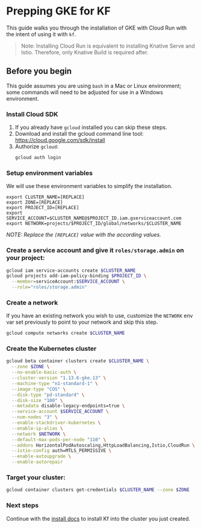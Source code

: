 # Prepping GKE for KF

This guide walks you through the installation of GKE with Cloud Run with the
intent of using it with `kf`.

> Note: Installing Cloud Run is equivalent to installing Knative Serve and
> Istio. Therefore, only Knative Build is required after.

## Before you begin

This guide assumes you are using `bash` in a Mac or Linux environment; some
commands will need to be adjusted for use in a Windows environment.

### Install Cloud SDK

1. If you already have `gcloud` installed you can skip these steps.
1. Download and install the gcloud command line tool:
   https://cloud.google.com/sdk/install
1. Authorize `gcloud`:
   ```sh
   gcloud auth login
   ```

### Setup environment variables

We will use these environment variables to simplify the installation.

```
export CLUSTER_NAME=[REPLACE]
export ZONE=[REPLACE]
export PROJECT_ID=[REPLACE]
export SERVICE_ACCOUNT=$CLUSTER_NAME@$PROJECT_ID.iam.gserviceaccount.com
export NETWORK=projects/$PROJECT_ID/global/networks/$CLUSTER_NAME
```

*NOTE: Replace the `[REPLACE]` value with the according values.*

### Create a service account and give it `roles/storage.admin` on your project:

```sh
gcloud iam service-accounts create $CLUSTER_NAME
gcloud projects add-iam-policy-binding $PROJECT_ID \
  --member=serviceAccount:$SERVICE_ACCOUNT \
  --role="roles/storage.admin"
```

### Create a network

If you have an existing network you wish to use, customize the `NETWORK` env var set previously to point to your network and skip this step.

```sh
gcloud compute networks create $CLUSTER_NAME
```

### Create the Kubernetes cluster

```sh
gcloud beta container clusters create $CLUSTER_NAME \
  --zone $ZONE \
  --no-enable-basic-auth \
  --cluster-version "1.13.6-gke.13" \
  --machine-type "n1-standard-1" \
  --image-type "COS" \
  --disk-type "pd-standard" \
  --disk-size "100" \
  --metadata disable-legacy-endpoints=true \
  --service-account $SERVICE_ACCOUNT \
  --num-nodes "3" \
  --enable-stackdriver-kubernetes \
  --enable-ip-alias \
  --network $NETWORK \
  --default-max-pods-per-node "110" \
  --addons HorizontalPodAutoscaling,HttpLoadBalancing,Istio,CloudRun \
  --istio-config auth=MTLS_PERMISSIVE \
  --enable-autoupgrade \
  --enable-autorepair
```

### Target your cluster:

```sh
gcloud container clusters get-credentials $CLUSTER_NAME --zone $ZONE
```

### Next steps
Continue with the [install docs](/docs/install.md) to install Kf into the cluster you just created.
